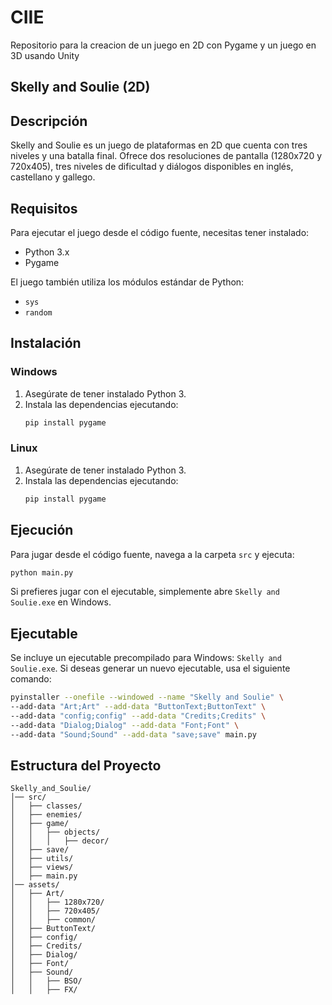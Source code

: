 # CIIE
Repositorio para la creacion de un juego en 2D con Pygame y un juego en 3D usando Unity

## Skelly and Soulie (2D)

## Descripción
Skelly and Soulie es un juego de plataformas en 2D que cuenta con tres niveles y una batalla final. Ofrece dos resoluciones de pantalla (1280x720 y 720x405), tres niveles de dificultad y diálogos disponibles en inglés, castellano y gallego.

## Requisitos
Para ejecutar el juego desde el código fuente, necesitas tener instalado:
- Python 3.x
- Pygame

El juego también utiliza los módulos estándar de Python:
- `sys`
- `random`

## Instalación
### Windows
1. Asegúrate de tener instalado Python 3.
2. Instala las dependencias ejecutando:
   ```sh
   pip install pygame
   ```

### Linux
1. Asegúrate de tener instalado Python 3.
2. Instala las dependencias ejecutando:
   ```sh
   pip install pygame
   ```

## Ejecución
Para jugar desde el código fuente, navega a la carpeta `src` y ejecuta:
```sh
python main.py
```

Si prefieres jugar con el ejecutable, simplemente abre `Skelly and Soulie.exe` en Windows.

## Ejecutable
Se incluye un ejecutable precompilado para Windows: `Skelly and Soulie.exe`.
Si deseas generar un nuevo ejecutable, usa el siguiente comando:
```sh
pyinstaller --onefile --windowed --name "Skelly and Soulie" \
--add-data "Art;Art" --add-data "ButtonText;ButtonText" \
--add-data "config;config" --add-data "Credits;Credits" \
--add-data "Dialog;Dialog" --add-data "Font;Font" \
--add-data "Sound;Sound" --add-data "save;save" main.py
```

## Estructura del Proyecto
```
Skelly_and_Soulie/
│── src/
│   ├── classes/
│   ├── enemies/
│   ├── game/
│   │   ├── objects/
│   │   │   ├── decor/
│   ├── save/
│   ├── utils/
│   ├── views/
│   ├── main.py
│── assets/
│   ├── Art/
│   │   ├── 1280x720/
│   │   ├── 720x405/
│   │   ├── common/
│   ├── ButtonText/
│   ├── config/
│   ├── Credits/
│   ├── Dialog/
│   ├── Font/
│   ├── Sound/
│   │   ├── BSO/
│   │   ├── FX/
```




